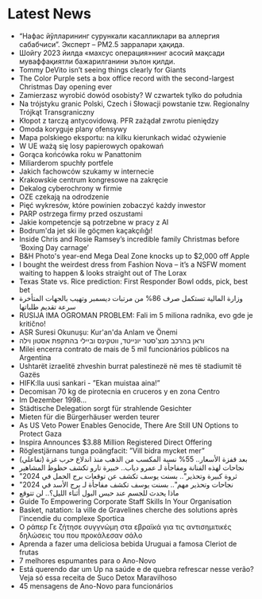 # Latest News
-  “Нафас йўлларининг сурункали касалликлари ва аллергия сабабчиси”. Эксперт – PM2.5 зарралари ҳақида.
-  Шойгу 2023 йилда «махсус операция»нинг асосий мақсади муваффақиятли бажарилганини эълон қилди.
-  Tommy DeVito isn’t seeing things clearly for Giants
-  The Color Purple sets a box office record with the second-largest Christmas Day opening ever
-  Zamierzasz wyrobić dowód osobisty? W czwartek tylko do południa
-  Na trójstyku granic Polski, Czech i Słowacji powstanie tzw. Regionalny Trójkąt Transgraniczny
-  Kłopot z tarczą antycovidową. PFR zażądał zwrotu pieniędzy
-  Omoda koryguje plany ofensywy
-  Mapa polskiego eksportu: na kilku kierunkach widać ożywienie
-  W UE ważą się losy papierowych opakowań
-  Gorąca końcówka roku w Panattonim
-  Miliarderom spuchły portfele
-  Jakich fachowców szukamy w internecie
-  Krakowskie centrum kongresowe na zakręcie
-  Dekalog cyberochrony w firmie
-  OZE czekają na odrodzenie
-  Pięć wykresów, które powinien zobaczyć każdy inwestor
-  PARP ostrzega firmy przed oszustami
-  Jakie kompetencje są potrzebne w pracy z AI
-  Bodrum'da jet ski ile göçmen kaçakçılığı!
-  Inside Chris and Rosie Ramsey’s incredible family Christmas before ‘Boxing Day carnage’
-  B&H Photo's year-end Mega Deal Zone knocks up to $2,000 off Apple
-  I bought the weirdest dress from Fashion Nova – it’s a NSFW moment waiting to happen & looks straight out of The Lorax
-  Texas State vs. Rice prediction: First Responder Bowl odds, pick, best bet
-  وزارة المالية تستكمل صرف 86% من مرتبات ديسمبر وتهيب بالجهات المتأخرة سرعة تقديم طلباتها
-  RUSIJA IMA OGROMAN PROBLEM: Fali im 5 miliona radnika, evo gde je kritično!
-  ASR Suresi Okunuşu: Kur'an'da Anlam ve Önemi
-  וראן בהרכב מנצ'סטר יונייטד, ווטקינס וביילי בהתקפת אסטון וילה
-  Milei encerra contrato de mais de 5 mil funcionários públicos na Argentina
-  Ushtarët izraelitë zhveshin burrat palestinezë në mes të stadiumit të Gazës
-  HIFK:lla uusi sankari - ”Ekan muistaa aina!”
-  Decomisan 70 kg de pirotecnia en cruceros y en zona Centro
-  Im Dezember 1998...
-  Städtische Delegation sorgt für strahlende Gesichter
-  Mieten für die Bürgerhäuser werden teurer
-  As US Veto Power Enables Genocide, There Are Still UN Options to Protect Gaza
-  Inspira Announces $3.88 Million Registered Direct Offering
-  Röglestjärnans tunga poängfacit: ”Vill bidra mycket mer”
-  بعد قفزة الأسعار.. 55% نسبة المكسب من الذهب منذ اندلاع حرب غزة (تفاعلي)
-  نجاحات لهذه الفنانة ومفاجأة لـ عمرو دياب.. خبيرة تارو تكشف حظوظ المشاهير
-  "ثروة كبيرة وتحذير".. بسنت يوسف تكشف عن توقعات برج الحمل في 2024
-  "نجاحات وتحذير مهم".. بسنت يوسف تكشف مفاجأة لـ برج الأسد في 2024
-  ماذا يحدث للجسم عند حبس البول أثناء الليل؟.. لن تتوقع
-  Guide To Empowering Corporate Staff Skills In Your Organisation
-  Basket, natation: la ville de Gravelines cherche des solutions après l'incendie du complexe Sportica
-  Ο ράπερ Γε ζήτησε συγγνώμη στα εβραϊκά για τις αντισημιτικές δηλώσεις του που προκάλεσαν σάλο
-  Aprenda a fazer uma deliciosa bebida Uruguai a famosa Cleriot de frutas
-  7 melhores espumantes para o Ano-Novo
-  Está querendo dar um Up na saúde e de quebra refrescar nesse verão? Veja só essa receita de Suco Detox Maravilhoso
-  45 mensagens de Ano-Novo para funcionários
